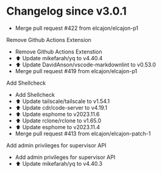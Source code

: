 # Changelog since v3.0.1
- Merge pull request #422 from elcajon/elcajon-p1

Remove Github Actions Extension 
- Remove Github Actions Extenstion 
- ⬆️ Update mikefarah/yq to v4.40.4 
- ⬆️ Update DavidAnson/vscode-markdownlint to v0.53.0 
- Merge pull request #419 from elcajon/elcajon-p1

Add Shellcheck 
- Add Shellcheck 
- ⬆️ Update tailscale/tailscale to v1.54.1 
- ⬆️ Update cdr/code-server to v4.19.1 
- ⬆️ Update esphome to v2023.11.6 
- ⬆️ Update rclone/rclone to v1.65.0 
- ⬆️ Update esphome to v2023.11.4 
- Merge pull request #413 from elcajon/elcajon-patch-1

Add admin privileges for supervisor API 
- Add admin privileges for supervisor API 
- ⬆️ Update mikefarah/yq to v4.40.3 
